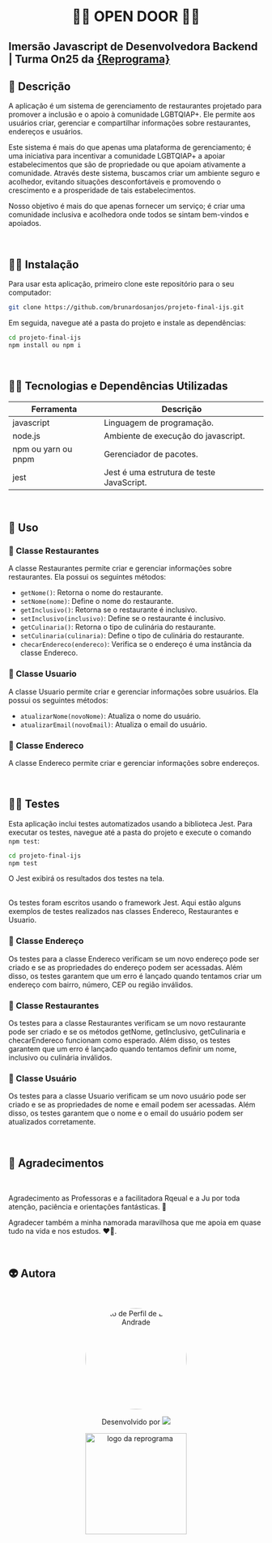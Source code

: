 
<h1 align="center"> 🏳️‍🌈 OPEN DOOR 🏳️‍🌈

## Imersão Javascript de Desenvolvedora Backend | Turma On25 da [{Reprograma}](https://www.reprograma.com.br/) 

## 🌈 Descrição

A aplicação é um sistema de gerenciamento de restaurantes projetado para promover a inclusão e o apoio à comunidade LGBTQIAP+. Ele permite aos usuários criar, gerenciar e compartilhar informações sobre restaurantes, endereços e usuários.

Este sistema é mais do que apenas uma plataforma de gerenciamento; é uma iniciativa para incentivar a comunidade LGBTQIAP+ a apoiar estabelecimentos que são de propriedade ou que apoiam ativamente a comunidade. Através deste sistema, buscamos criar um ambiente seguro e acolhedor, evitando situações desconfortáveis e promovendo o crescimento e a prosperidade de tais estabelecimentos.

Nosso objetivo é mais do que apenas fornecer um serviço; é criar uma comunidade inclusiva e acolhedora onde todos se sintam bem-vindos e apoiados.

</br>

## 🏳️‍⚧️ Instalação

Para usar esta aplicação, primeiro clone este repositório para o seu computador:

```bash
git clone https://github.com/brunardosanjos/projeto-final-ijs.git
```

Em seguida, navegue até a pasta do projeto e instale as dependências:

```bash
cd projeto-final-ijs
npm install ou npm i
```

</br>

## :woman_technologist: Tecnologias e Dependências Utilizadas



| Ferramenta | Descrição |
| --- | --- |
| javascript | Linguagem de programação. |
| node.js    | Ambiente de execução do javascript.|
| npm ou yarn ou pnpm| Gerenciador de pacotes.|
| jest| Jest é uma estrutura de teste JavaScript.|


<br>

## 🌈 Uso

### 🔸 Classe Restaurantes

A classe Restaurantes permite criar e gerenciar informações sobre restaurantes. Ela possui os seguintes métodos:

- `getNome()`: Retorna o nome do restaurante.
- `setNome(nome)`: Define o nome do restaurante.
- `getInclusivo()`: Retorna se o restaurante é inclusivo.
- `setInclusivo(inclusivo)`: Define se o restaurante é inclusivo.
- `getCulinaria()`: Retorna o tipo de culinária do restaurante.
- `setCulinaria(culinaria)`: Define o tipo de culinária do restaurante.
- `checarEndereco(endereco)`: Verifica se o endereço é uma instância da classe Endereco.

### 🔸 Classe Usuario

A classe Usuario permite criar e gerenciar informações sobre usuários. Ela possui os seguintes métodos:

- `atualizarNome(novoNome)`: Atualiza o nome do usuário.
- `atualizarEmail(novoEmail)`: Atualiza o email do usuário.

### 🔸 Classe Endereco

A classe Endereco permite criar e gerenciar informações sobre endereços.

</br>

## 🏳️‍⚧️ Testes

Esta aplicação inclui testes automatizados usando a biblioteca Jest. Para executar os testes, navegue até a pasta do projeto e execute o comando `npm test`:

```bash
cd projeto-final-ijs
npm test
```

O Jest exibirá os resultados dos testes na tela.

</br>
Os testes foram escritos usando o framework Jest. Aqui estão alguns exemplos de testes realizados nas classes Endereco, Restaurantes e Usuario.

### 🔸 Classe Endereço

Os testes para a classe Endereco verificam se um novo endereço pode ser criado e se as propriedades do endereço podem ser acessadas. Além disso, os testes garantem que um erro é lançado quando tentamos criar um endereço com bairro, número, CEP ou região inválidos.

### 🔸 Classe Restaurantes

Os testes para a classe Restaurantes verificam se um novo restaurante pode ser criado e se os métodos getNome, getInclusivo, getCulinaria e checarEndereco funcionam como esperado. Além disso, os testes garantem que um erro é lançado quando tentamos definir um nome, inclusivo ou culinária inválidos.

### 🔸 Classe Usuário

Os testes para a classe Usuario verificam se um novo usuário pode ser criado e se as propriedades de nome e email podem ser acessadas. Além disso, os testes garantem que o nome e o email do usuário podem ser atualizados corretamente.

</br>

## :clinking_glasses: Agradecimentos

</br>

Agradecimento as Professoras e a facilitadora Rqeual e a Ju por toda atenção, paciência e orientações fantásticas. 💜 

Agradecer também a minha namorada maravilhosa que me apoia em quase tudo na vida e nos estudos. :heart_on_fire:. <br> 

<br>

## 👽 Autora

<br>

<p align="center">
 <img style="border-radius: 50%; object-fit: cover; width: 200px; height: 200px;" src="https://github.com/brunardosanjos/projeto-final-ijs/assets/69405837/07e6b9eb-83ec-4383-89ed-ed9d3526a373" alt="Foto de Perfil de Bruna Andrade"/>
 <br/>
</a>
</p>

<p align="center"> Desenvolvido por <a href="https://www.linkedin.com/in/bruna-dos-anjos/" target="_blank"><img src="https://img.shields.io/badge/-Bruna_Andrade-blue?style=flat-square&logo=Linkedin&logoColor=white&link=https://www.linkedin.com/in/bruna-dos-anjos/" target="_blank"></a> </p>

<p align="center">
<img src="https://user-images.githubusercontent.com/84551213/171416454-ab93ab7f-e5a0-4276-81ec-4f5cb79dff31.png" alt="logo da reprograma" border="0" width = "200" /> <p align="center"></p>



